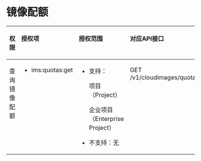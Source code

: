 # 镜像配额<a name="ZH-CN_TOPIC_0125866395"></a>

<a name="table161830154520"></a>
<table><thead align="left"><tr id="row15180020451"><th class="cellrowborder" valign="top" width="16.68166816681668%" id="mcps1.1.5.1.1"><p id="p0672171419381"><a name="p0672171419381"></a><a name="p0672171419381"></a>权限</p>
</th>
<th class="cellrowborder" valign="top" width="21.862186218621858%" id="mcps1.1.5.1.2"><p id="p367220148383"><a name="p367220148383"></a><a name="p367220148383"></a>授权项</p>
</th>
<th class="cellrowborder" valign="top" width="24.952495249524954%" id="mcps1.1.5.1.3"><p id="p767251493818"><a name="p767251493818"></a><a name="p767251493818"></a>授权范围</p>
</th>
<th class="cellrowborder" valign="top" width="36.5036503650365%" id="mcps1.1.5.1.4"><p id="p13672191463819"><a name="p13672191463819"></a><a name="p13672191463819"></a>对应API接口</p>
</th>
</tr>
</thead>
<tbody><tr id="row15181409456"><td class="cellrowborder" valign="top" width="16.68166816681668%" headers="mcps1.1.5.1.1 "><p id="p7127124510"><a name="p7127124510"></a><a name="p7127124510"></a>查询镜像配额</p>
</td>
<td class="cellrowborder" valign="top" width="21.862186218621858%" headers="mcps1.1.5.1.2 "><a name="ul59761411068"></a><a name="ul59761411068"></a><ul id="ul59761411068"><li>ims:quotas:get</li></ul>
</td>
<td class="cellrowborder" valign="top" width="24.952495249524954%" headers="mcps1.1.5.1.3 "><a name="ul184289345397"></a><a name="ul184289345397"></a><ul id="ul184289345397"><li>支持：<p id="zh-cn_topic_0125866390_p95851226173915"><a name="zh-cn_topic_0125866390_p95851226173915"></a><a name="zh-cn_topic_0125866390_p95851226173915"></a>项目（Project）</p>
<p id="zh-cn_topic_0125866390_p13585172619399"><a name="zh-cn_topic_0125866390_p13585172619399"></a><a name="zh-cn_topic_0125866390_p13585172619399"></a>企业项目（Enterprise Project）</p>
</li></ul>
<a name="ul2042811347393"></a><a name="ul2042811347393"></a><ul id="ul2042811347393"><li>不支持：无</li></ul>
</td>
<td class="cellrowborder" valign="top" width="36.5036503650365%" headers="mcps1.1.5.1.4 "><p id="p1415764510"><a name="p1415764510"></a><a name="p1415764510"></a>GET /v1/cloudimages/quota</p>
</td>
</tr>
</tbody>
</table>


